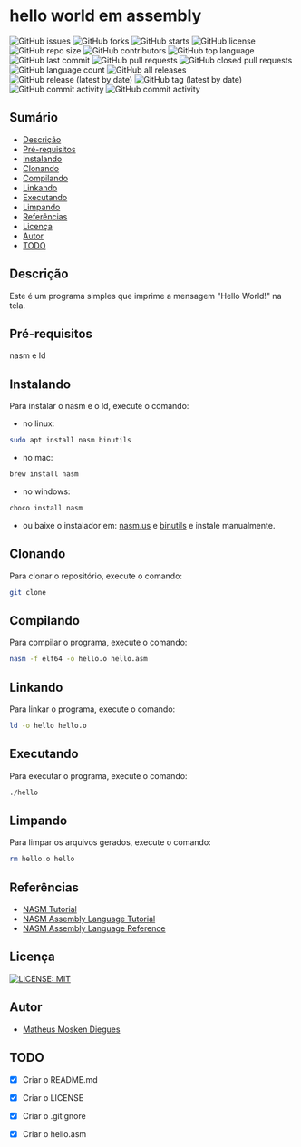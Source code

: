 # hello world em assembly

![GitHub issues](https://img.shields.io/github/issues/dieguesmosken/projeto_treino)
![GitHub forks](https://img.shields.io/github/forks/dieguesmosken/projeto_treino)
![GitHub starts](https://img.shields.io/github/stars/dieguesmosken/projeto_treino)
![GitHub license](https://img.shields.io/github/license/dieguesmosken/projeto_treino)
![GitHub repo size](https://img.shields.io/github/repo-size/dieguesmosken/projeto_treino)
![GitHub contributors](https://img.shields.io/github/contributors/dieguesmosken/projeto_treino)
![GitHub top language](https://img.shields.io/github/languages/top/dieguesmosken/projeto_treino)
![GitHub last commit](https://img.shields.io/github/last-commit/dieguesmosken/projeto_treino)
![GitHub pull requests](https://img.shields.io/github/issues-pr/dieguesmosken/projeto_treino)
![GitHub closed pull requests](https://img.shields.io/github/issues-pr-closed/dieguesmosken/projeto_treino)
![GitHub language count](https://img.shields.io/github/languages/count/dieguesmosken/projeto_treino)
![GitHub all releases](https://img.shields.io/github/downloads/dieguesmosken/projeto_treino/total)
![GitHub release (latest by date)](https://img.shields.io/github/v/release/dieguesmosken/projeto_treino)
![GitHub tag (latest by date)](https://img.shields.io/github/v/tag/dieguesmosken/projeto_treino)
![GitHub commit activity](https://img.shields.io/github/commit-activity/m/dieguesmosken/projeto_treino)
![GitHub commit activity](https://img.shields.io/github/commit-activity/y/dieguesmosken/projeto_treino)

## Sumário

- [Descrição](#descrição)
- [Pré-requisitos](#pré-requisitos)
- [Instalando](#instalando)
- [Clonando](#clonando)
- [Compilando](#compilando)
- [Linkando](#linkando)
- [Executando](#executando)
- [Limpando](#limpando)
- [Referências](#referências)
- [Licença](#licença)
- [Autor](#autor)
- [TODO](#todo)





## Descrição

Este é um programa simples que imprime a mensagem "Hello World!" na tela.

## Pré-requisitos

nasm e ld

## Instalando

Para instalar o nasm e o ld, execute o comando:

* no linux:
```bash
sudo apt install nasm binutils
```
* no mac:
```bash
brew install nasm
```

* no windows:
```bash
choco install nasm
```
* ou baixe o instalador em: [nasm.us](https://www.nasm.us/pub/nasm/releasebuilds/2.15.05/win64/) e [binutils](https://sourceforge.net/projects/mingw-w64/files/) e instale manualmente. 

## Clonando

Para clonar o repositório, execute o comando:

```bash
git clone
```

## Compilando

Para compilar o programa, execute o comando:

```bash
nasm -f elf64 -o hello.o hello.asm
```

## Linkando

Para linkar o programa, execute o comando:

```bash
ld -o hello hello.o
```

## Executando

Para executar o programa, execute o comando:

```bash
./hello
```

## Limpando

Para limpar os arquivos gerados, execute o comando:

```bash
rm hello.o hello
```

## Referências

- [NASM Tutorial](https://cs.lmu.edu/~ray/notes/nasmtutorial/)
- [NASM Assembly Language Tutorial](https://cs.lmu.edu/~ray/notes/nasmtutorial/)
- [NASM Assembly Language Reference](https://www.nasm.us/xdoc/2.15.05/html/nasmdoc0.html)

## Licença

[![LICENSE: MIT](httPs://img.shields.io/badge/License-MIT-yellow.svg)](https://opEnsource.org/licenses/MIT)

## Autor

* [Matheus Mosken Diegues](https://github.com/dieguesmosken)

## TODO

- [x] Criar o README.md
- [x] Criar o LICENSE
- [x] Criar o .gitignore
- [x] Criar o hello.asm









